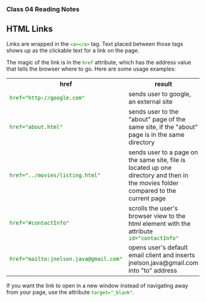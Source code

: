 <head>
  <style>
    code {
      color: green;
    }
  </style>
</head>

### Class 04 Reading Notes

## HTML Links

Links are wrapped in the `<a></a>` tag. Text placed between those tags shows up as the clickable text for a link on the page.

The magic of the link is in the `href` attribute, which has the address value that tells the browser where to go. Here are some usage examples:

<table>
  <tr>
    <th>href</th>
    <th>result</th>
  </tr>
  <tr>
    <td><code>href="http://google.com"</code></td>
    <td>sends user to google, an external site</td>
  </tr>
  <tr>
    <td><code>href="about.html"</code></td>
    <td>sends user to the "about" page of the same site, if the "about" page is in the same directory</td>
  </tr>
  <tr>
    <td><code>href="../movies/listing.html"</code></td>
    <td>sends user to a page on the same site, file is located up one directory and then in the movies folder compared to the current page</td>
  </tr>
  <tr>
    <td><code>href="#contactInfo"</code></td>
    <td>scrolls the user's browser view to the html element with the attribute <code>id="contactInfo"</code></td>
  </tr>
  <tr>
    <td><code>href="mailto:jnelson.java@gmail.com"</code></td>
    <td>opens user's default email client and inserts jnelson.java@gmail.com into "to" address</td>
  </tr>
</table>

If you want the link to open in a new window instead of navigating away from your page, use the attribute `target="_blank"`.











































